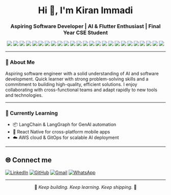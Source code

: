 <h1 align="center">Hi 👋, I'm Kiran Immadi</h1>
<h3 align="center">Aspiring Software Developer | AI & Flutter Enthusiast | Final Year CSE Student</h3>

<p align="center">
  <!-- Programming Languages -->
  <img src="https://img.shields.io/badge/Code-Python-yellow?style=flat&logo=python" />
  <img src="https://img.shields.io/badge/Code-Java-blue?style=flat&logo=java" />
  <img src="https://img.shields.io/badge/Frontend-HTML5-E34F26?style=flat&logo=html5" />
  <img src="https://img.shields.io/badge/Frontend-CSS3-1572B6?style=flat&logo=css3" />
  <img src="https://img.shields.io/badge/Frontend-JS-F7DF1E?style=flat&logo=javascript" />
  <img src="https://img.shields.io/badge/Framework-Bootstrap-7952B3?style=flat&logo=bootstrap" />

  <!-- Mobile and App Dev -->
  <img src="https://img.shields.io/badge/Code-Flutter-02569B?style=flat&logo=flutter" />
  <img src="https://img.shields.io/badge/Code-Dart-0175C2?style=flat&logo=dart" />
  <img src="https://img.shields.io/badge/Backend-Firebase-FFCA28?style=flat&logo=firebase" />

  <!-- AI / ML -->
  <img src="https://img.shields.io/badge/AI-Scikit--learn-F7931E?style=flat&logo=scikitlearn" />
  <img src="https://img.shields.io/badge/AI-TensorFlow-FF6F00?style=flat&logo=tensorflow" />
  <img src="https://img.shields.io/badge/Data-Pandas-150458?style=flat&logo=pandas" />
  <img src="https://img.shields.io/badge/Data-Numpy-013243?style=flat&logo=numpy" />
  <img src="https://img.shields.io/badge/Viz-Seaborn-FF8C00?style=flat" />
  <img src="https://img.shields.io/badge/Viz-Matplotlib-11557C?style=flat" />
  <img src="https://img.shields.io/badge/BI-PowerBI-F2C811?style=flat&logo=powerbi" />
  <img src="https://img.shields.io/badge/Tech-GenAI-7F3FBF?style=flat&logo=openai" />
  <img src="https://img.shields.io/badge/Framework-LangChain-222?style=flat" />

  <!-- Databases and Cloud -->
  <img src="https://img.shields.io/badge/Database-MySQL-4479A1?style=flat&logo=mysql" />
  <img src="https://img.shields.io/badge/Database-MongoDB-47A248?style=flat&logo=mongodb" />
  <img src="https://img.shields.io/badge/Platform-Google%20Colab-F9AB00?style=flat&logo=googlecolab" />
  <img src="https://img.shields.io/badge/IDE-VS%20Code-007ACC?style=flat&logo=visualstudiocode" />
  <img src="https://img.shields.io/badge/Version%20Control-Git-F05032?style=flat&logo=git" />
  <img src="https://img.shields.io/badge/Automation-n8n-FF6A00?style=flat&logo=n8n" />
  <img src="https://img.shields.io/badge/GitHub-181717?style=flat&logo=github" />


  <!-- Soft Skills & Learning -->
  
</p>


---

### 🌟 About Me

Aspiring software engineer with a solid understanding of AI and software development. Quick learner with strong problem-solving skills and a commitment to building high-quality, efficient solutions. I enjoy collaborating with cross-functional teams and adapt rapidly to new tools and technologies.


---



### 🔭 Currently Learning

- 📦 LangChain & LangGraph for GenAI automation
- 🧩 React Native for cross-platform mobile apps
- ☁️ AWS cloud & GitOps for scalable AI deployment

---
## 🌐 Connect me

[![LinkedIn](https://img.shields.io/badge/LinkedIn-%230077B5.svg?style=for-the-badge&logo=linkedin&logoColor=white)](https://linkedin.com/in/kiran-immadi)
[![GitHub](https://img.shields.io/badge/GitHub-%23121011.svg?style=for-the-badge&logo=github&logoColor=white)](https://github.com/kiranimmadi2)
[![Gmail](https://img.shields.io/badge/Gmail-%234285F4?style=for-the-badge&logo=gmail&logoColor=white)](https://mail.google.com/mail/?view=cm&to=kiranimmadi2@gmail.com
)
[![WhatsApp](https://img.shields.io/badge/WhatsApp-25D366?style=for-the-badge&logo=whatsapp&logoColor=white)](https://wa.me/919916398527)




---

<p align="center">
  🚀 <em>Keep building. Keep learning. Keep shipping.</em> 🚀
</p>
